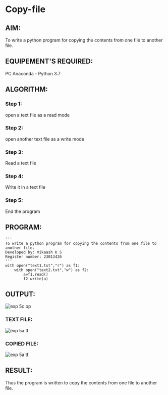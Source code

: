 # Copy-file
## AIM:
To write a python program for copying the contents from one file to another file.
## EQUIPEMENT'S REQUIRED: 
PC
Anaconda - Python 3.7
## ALGORITHM: 
### Step 1:
open a text file as a read mode
### Step 2:
open another text file as a write mode
### Step 3:
Read a text file
### Step 4:
Write it in a text file
### Step 5:
End the program
## PROGRAM:
```
'''
To write a python program for copying the contents from one file to another file.
Developed by: Vikaash K S
Register number: 23013426
'''
with open("text1.txt","r") as f1:
    with open("text2.txt","w") as f2:
        a=f1.read()
        f2.write(a)
```
## OUTPUT:
![exp 5c op](https://github.com/Vikaash19/copy-file/assets/148514589/e0925ec4-bb02-47d6-92b6-8cd2590c8046)

### TEXT FILE:
![exp 5a tf](https://github.com/Vikaash19/copy-file/assets/148514589/6d5fbc5e-7240-4fb0-a653-7015c602ada3)

### COPIED FILE:
![exp 5a tf](https://github.com/Vikaash19/copy-file/assets/148514589/1cb8f5c0-9355-43c9-bce3-69efe76ee145)

## RESULT:
Thus the program is written to copy the contents from one file to another file.

